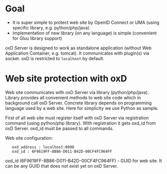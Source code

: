 # Goal

- It is super simple to protect web site by OpenID Connect or UMA (using specific library, e.g. python/php/java)
- Implementation of new library (on any language) is simple (convenient for Gluu library support)

oxD Server is designed to work as standalone application (without Web Application Container, e.g. tomcat). It communicates with plugin(s) via socket. oxD is restricted to `localhost` by default.

# Web site protection with oxD

Web site communicates with oxD Server via library (python/php/java). Library provides all convenient methods to web site code which in background call oxD Server. Concrete library depends on programming language used by a web site. Here for simplicity we use Python as sample.

First of all web site must register itself with oxD Server via registration command (using python/php library). With registration it gets oxd_id from oxD Server. oxd_id must be passed to all commands.

Web site configuration:
```
   oxd_address : localhost:8090
   oxd_id : 6F9619FF-8B86-D011-B42D-00CF4FC964FF
```
oxd_id (6F9619FF-8B86-D011-B42D-00CF4FC964FF) - GUID for web site. It can be any GUID that does not exist yet on oxD Server.